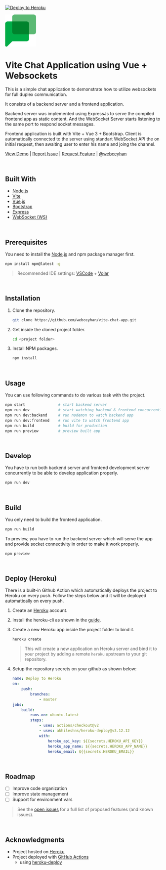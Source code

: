 [![Deploy to Heroku](https://github.com/webceyhan/vite-chat-app/actions/workflows/heroku.yml/badge.svg)](https://github.com/webceyhan/vite-chat-app/actions/workflows/heroku.yml)

<!-- Logo -->

<img src="./src/assets/logo.png" width="100px">
<!-- ![Logo](./src/assets/logo.png) -->

 <!-- Title -->

# Vite Chat Application using Vue + Websockets

<!-- Description -->

This is a simple chat application to demonstrate how to utilize websockets for full duplex communication.

It consists of a backend server and a frontend application.

Backend server was implemented using ExpressJs to serve the compiled frontend app as static content. And the WebSocket Server starts listening to the same port to respond socket messages.

Frontend application is built with Vite + Vue 3 + Bootstrap. Client is automatically connected to the server using standart WebSocket API the on initial request, then awaiting user to enter his name and joing the channel.

[View Demo](https://webceyhan-chat-app.herokuapp.com/) |
[Report Issue](https://github.com/webceyhan/vite-chat-app/issues) |
[Request Feature](https://github.com/webceyhan/vite-chat-app/pulls) |
[@webceyhan](https://twitter.com/webceyhan)

<br>
<!-- Built With -->

## Built With

-   [Node.js](https://nodejs.dev/)
-   [Vite](https://vitejs.dev/)
-   [Vue.js](https://vuejs.org/)
-   [Bootstrap](https://getbootstrap.com)
-   [Express](https://expressjs.com/)
-   [WebSocket (WS)](https://github.com/websockets/ws)

<br>
<!-- Prerequisites -->

## Prerequisites

You need to install the [Node.js](https://nodejs.dev/) and npm package manager first.

```sh
npm install npm@latest -g
```

> Recommended IDE settings:
> [VSCode](https://code.visualstudio.com/) + [Volar](https://marketplace.visualstudio.com/items?itemName=johnsoncodehk.volar)

<br>
<!-- Installation -->

## Installation

1. Clone the repository.
    ```sh
    git clone https://github.com/webceyhan/vite-chat-app.git
    ```
2. Get inside the cloned project folder.
    ```sh
    cd <project folder>
    ```
3. Install NPM packages.
    ```sh
    npm install
    ```

<br>
<!-- Usage Examples -->

## Usage

You can use following commands to do various task with the project.

```sh
npm start               # start backend server
npm run dev             # start watching backend & frontend concurrently
npm run dev:backend     # run nodemon to watch backend app
npm run dev:frontend    # run vite to watch frontend app
npm run build           # build for production
npm run preview         # preview built app
```

<br>
<!-- Develop -->

## Develop
You have to run both backend server and frontend development server concurrently to be able to develop application properly.
```sh
npm run dev
```

<br>
<!-- Build -->

## Build

You only need to build the frontend application.

```sh
npm run build
```

To preview, you have to run the backend server which will serve the app and provide socket connectivity in order to make it work properly.

```sh
npm preview
```

<br>
<!-- Deploy -->

## Deploy (Heroku)

There is a built-in Github Action which automatically deploys the project to Heroku on every push.
Follow the steps below and it will be deployed automatically on every push.

1. Create an [Heroku](https://www.heroku.com/home) account.

2. Install the heroku-cli as shown in the [guide](https://devcenter.heroku.com/articles/heroku-cli#install-the-heroku-cli).

3. Create a new Heroku app inside the project folder to bind it.
    ```sh
    heroku create
    ```

    > This will create a new application on Heroku server and bind it to your project by adding a remote `heroku` upstream to your git repository.

4. Setup the repository secrets on your github as shown below:
    ```yaml
    name: Deploy to Heroku
    on:
        push:
            branches:
                - master
    jobs:
        build:
            runs-on: ubuntu-latest
            steps:
                - uses: actions/checkout@v2
                - uses: akhileshns/heroku-deploy@v3.12.12
                with:
                    heroku_api_key: ${{secrets.HEROKU_API_KEY}}
                    heroku_app_name: ${{secrets.HEROKU_APP_NAME}}
                    heroku_email: ${{secrets.HEROKU_EMAIL}}
    ```

<br>
<!-- Roadmap -->

## Roadmap

-   [ ] Improve code organization
-   [ ] Improve state management
-   [ ] Support for environment vars

> See the [open issues](https://github.com/webceyhan/vite-chat-app/issues) for a full list of proposed features (and known issues).

<br>
<!-- Acknowledgments -->

## Acknowledgments

-   Project hosted on [Heroku](https://www.heroku.com/home)
-   Project deployed with [GitHub Actions](https://docs.github.com/en/actions)
    -   using [heroku-deploy](https://github.com/akhileshns/heroku-deploy@)
